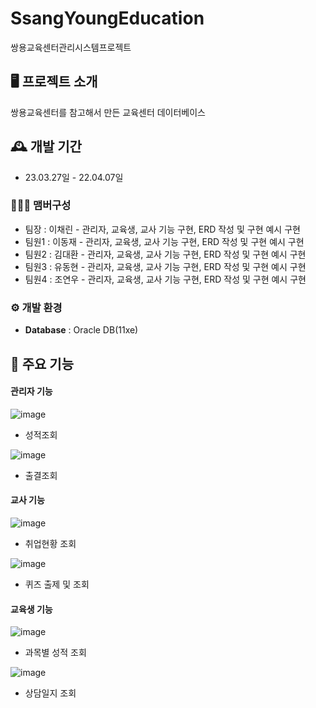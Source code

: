 # SsangYoungEducation
쌍용교육센터관리시스템프로젝트

## 🖥️ 프로젝트 소개
쌍용교육센터를 참고해서 만든 교육센터 데이터베이스
<br>

## 🕰️ 개발 기간
* 23.03.27일 - 22.04.07일

### 🧑‍🤝‍🧑 맴버구성
 - 팀장  : 이채린 - 관리자, 교육생, 교사 기능 구현, ERD 작성 및 구현 예시 구현
 - 팀원1 : 이동재 - 관리자, 교육생, 교사 기능 구현, ERD 작성 및 구현 예시 구현
 - 팀원2 : 김대환 - 관리자, 교육생, 교사 기능 구현, ERD 작성 및 구현 예시 구현
 - 팀원3 : 유동현 - 관리자, 교육생, 교사 기능 구현, ERD 작성 및 구현 예시 구현
 - 팀원4 : 조연우 - 관리자, 교육생, 교사 기능 구현, ERD 작성 및 구현 예시 구현

### ⚙️ 개발 환경
- **Database** : Oracle DB(11xe)

## 📌 주요 기능
#### 관리자 기능
![image](https://github.com/DongDongEEEE/SsangYoungEducation/assets/134983411/bee4cc95-82fd-43d4-9bf8-0bcff4b1a305)

- 성적조회

![image](https://github.com/DongDongEEEE/SsangYoungEducation/assets/134983411/5b15a2ab-900d-4ec6-b59b-9084fabc98c6) 

- 출결조회

#### 교사 기능

![image](https://github.com/DongDongEEEE/SsangYoungEducation/assets/134983411/f4c2493f-83ce-483d-adfb-f85001e8d21b)

- 취업현황 조회

![image](https://github.com/DongDongEEEE/SsangYoungEducation/assets/134983411/bcd3fad2-2941-4e6c-8127-08301fc72987)

- 퀴즈 출제 및 조회

#### 교육생 기능

![image](https://github.com/DongDongEEEE/SsangYoungEducation/assets/134983411/61b798b3-b3c9-4613-83b3-bea8f193ad38)

- 과목별 성적 조회

![image](https://github.com/DongDongEEEE/SsangYoungEducation/assets/134983411/f77bb23f-5d17-4d3c-9283-abd8564d0d94)

- 상담일지 조회

